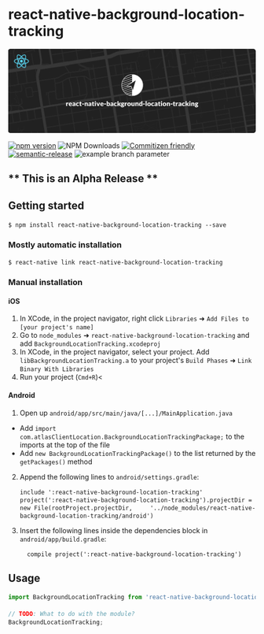 # react-native-background-location-tracking

<img src="cover.png"/><br/>

[![npm version](http://img.shields.io/npm/v/react-native-background-location-tracking.svg?style=flat-square)](https://npmjs.org/package/react-native-background-location-tracking "View this project on npm")
![NPM Downloads](https://img.shields.io/npm/dw/:react-native-background-background-location-tracking)
[![Commitizen friendly](https://img.shields.io/badge/commitizen-friendly-brightgreen.svg)](http://commitizen.github.io/cz-cli/)
[![semantic-release](https://img.shields.io/badge/%20%20%F0%9F%93%A6%F0%9F%9A%80-semantic--release-e10079.svg)](https://github.com/semantic-release/semantic-release)
![example branch parameter](https://github.com/ravali121/ReactNativeLocationTracking/actions/workflows/release.yml/badge.svg?branch=ch-semantic-release-test)

## ** This is an Alpha Release **
## Getting started

`$ npm install react-native-background-location-tracking --save`

### Mostly automatic installation

`$ react-native link react-native-background-location-tracking`

### Manual installation


#### iOS

1. In XCode, in the project navigator, right click `Libraries` ➜ `Add Files to [your project's name]`
2. Go to `node_modules` ➜ `react-native-background-location-tracking` and add `BackgroundLocationTracking.xcodeproj`
3. In XCode, in the project navigator, select your project. Add `libBackgroundLocationTracking.a` to your project's `Build Phases` ➜ `Link Binary With Libraries`
4. Run your project (`Cmd+R`)<

#### Android

1. Open up `android/app/src/main/java/[...]/MainApplication.java`
  - Add `import com.atlasClientLocation.BackgroundLocationTrackingPackage;` to the imports at the top of the file
  - Add `new BackgroundLocationTrackingPackage()` to the list returned by the `getPackages()` method
2. Append the following lines to `android/settings.gradle`:
  	```
  	include ':react-native-background-location-tracking'
  	project(':react-native-background-location-tracking').projectDir = new File(rootProject.projectDir, 	'../node_modules/react-native-background-location-tracking/android')
  	```
3. Insert the following lines inside the dependencies block in `android/app/build.gradle`:
  	```
      compile project(':react-native-background-location-tracking')
  	```


## Usage
```javascript
import BackgroundLocationTracking from 'react-native-background-location-tracking';

// TODO: What to do with the module?
BackgroundLocationTracking;
```

